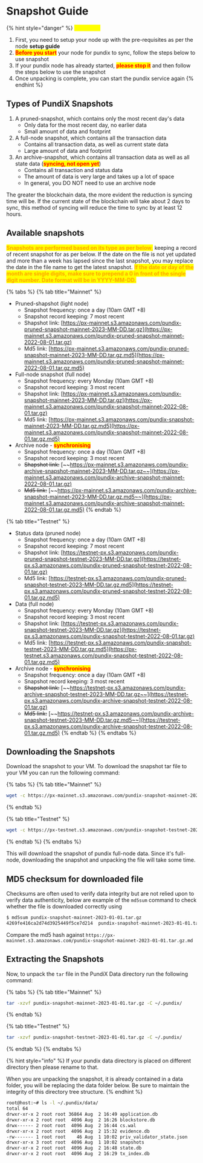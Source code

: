 # Snapshot Guide

{% hint style="danger" %}
<mark style="color:yellow;">**WARNING**</mark>

1. First, you need to setup your node up with the pre-requisites as per the node **setup guide**
2. <mark style="color:red;">**Before you start**</mark> your node for pundix to sync, follow the steps below to use snapshot
3. If your pundix node has already started, <mark style="color:red;">**please stop it**</mark> and then follow the steps below to use the snapshot
4. Once unpacking is complete, you can start the pundix service again
{% endhint %}

## Types of PundiX Snapshots

1. A pruned-snapshot, which contains only the most recent day's data
   * Only data for the most recent day, no earlier data
   * Small amount of data and footprint
2. A full-node snapshot, which contains all the transaction data
   * Contains all transaction data, as well as current state data
   * Large amount of data and footprint
3. An archive-snapshot, which contains all transaction data as well as all state data (<mark style="color:red;">**syncing, not open yet**</mark>)
   * Contains all transaction and status data
   * The amount of data is very large and takes up a lot of space
   * In general, you DO NOT need to use an archive node

The greater the blockchain data, the more evident the reduction is syncing time will be. If the current state of the blockchain will take about 2 days to sync, this method of syncing will reduce the time to sync by at least 12 hours.

## Available snapshots

<mark style="color:orange;">**Snapshots are performed based on its type as per below**</mark><mark style="color:orange;">,</mark> keeping a record of recent snapshot for as per below. If the date on the file is not yet updated and more than a week has lapsed since the last snapshot, you may replace the date in the file name to get the latest snapshot. <mark style="color:orange;">**If the date or day of the month are single digits, make sure to prepend a 0 in front of the single digit number. Date format will be in YYYY-MM-DD.**</mark>

{% tabs %}
{% tab title="Mainnet" %}
* Pruned-shapshot (light node)
  * Snapshot frequency: once a day (10am GMT +8)
  * Snapshot record keeping: 7 most recent
  * Shapshot link: [https://px-mainnet.s3.amazonaws.com/pundix-pruned-snapshot-mainnet-2023-MM-DD.tar.gz](https://px-mainnet.s3.amazonaws.com/pundix-pruned-snapshot-mainnet-2022-08-01.tar.gz)
  * Md5 link: [https://px-mainnet.s3.amazonaws.com/pundix-pruned-snapshot-mainnet-2023-MM-DD.tar.gz.md5](https://px-mainnet.s3.amazonaws.com/pundix-pruned-snapshot-mainnet-2022-08-01.tar.gz.md5)
* Full-node snapshot (full node)
  * Snapshot frequency: every Monday (10am GMT +8)
  * Snapshot record keeping: 3 most recent
  * Shapshot link: [https://px-mainnet.s3.amazonaws.com/pundix-snapshot-mainnet-2023-MM-DD.tar.gz](https://px-mainnet.s3.amazonaws.com/pundix-snapshot-mainnet-2022-08-01.tar.gz)
  * Md5 link: [https://px-mainnet.s3.amazonaws.com/pundix-snapshot-mainnet-2023-MM-DD.tar.gz.md5](https://px-mainnet.s3.amazonaws.com/pundix-snapshot-mainnet-2022-08-01.tar.gz.md5)
* Archive node - <mark style="color:red;">**synchronising**</mark>
  * Snapshot frequency: once a day (10am GMT +8)
  * Snapshot record keeping: 3 most recent
  * ~~Shapshot link:~~ [~~https://px-mainnet.s3.amazonaws.com/pundix-archive-snapshot-mainnet-2023-MM-DD.tar.gz~~](https://px-mainnet.s3.amazonaws.com/pundix-archive-snapshot-mainnet-2022-08-01.tar.gz)
  * ~~Md5 link:~~ [~~https://px-mainnet.s3.amazonaws.com/pundix-archive-snapshot-mainnet-2023-MM-DD.tar.gz.md5~~](https://px-mainnet.s3.amazonaws.com/pundix-archive-snapshot-mainnet-2022-08-01.tar.gz.md5)
{% endtab %}

{% tab title="Testnet" %}
* Status data (pruned node)
  * Snapshot frequency: once a day (10am GMT +8)
  * Snapshot record keeping: 7 most recent
  * Shapshot link: [https://testnet-px.s3.amazonaws.com/pundix-pruned-snapshot-testnet-2023-MM-DD.tar.gz](https://testnet-px.s3.amazonaws.com/pundix-pruned-snapshot-testnet-2022-08-01.tar.gz)
  * Md5 link: [https://testnet-px.s3.amazonaws.com/pundix-pruned-snapshot-testnet-2023-MM-DD.tar.gz.md5](https://testnet-px.s3.amazonaws.com/pundix-pruned-snapshot-testnet-2022-08-01.tar.gz.md5)
* Data (full node)
  * Snapshot frequency: every Monday (10am GMT +8)
  * Snapshot record keeping: 3 most recent
  * Shapshot link: [https://testnet-px.s3.amazonaws.com/pundix-snapshot-testnet-2023-MM-DD.tar.gz](https://testnet-px.s3.amazonaws.com/pundix-snapshot-testnet-2022-08-01.tar.gz)
  * Md5 link: [https://testnet-px.s3.amazonaws.com/pundix-snapshot-testnet-2023-MM-DD.tar.gz.md5](https://px-testnet.s3.amazonaws.com/pundix-snapshot-testnet-2022-08-01.tar.gz.md5)
* Archive node - <mark style="color:red;">**synchronising**</mark>
  * Snapshot frequency: once a day (10am GMT +8)
  * Snapshot record keeping: 3 most recent
  * ~~Shapshot link:~~ [~~https://testnet-px.s3.amazonaws.com/pundix-archive-snapshot-testnet-2023-MM-DD.tar.gz~~](https://testnet-px.s3.amazonaws.com/pundix-archive-snapshot-testnet-2022-08-01.tar.gz)
  * ~~Md5 link:~~ [~~https://testnet-px.s3.amazonaws.com/pundix-archive-snapshot-testnet-2023-MM-DD.tar.gz.md5~~](https://testnet-px.s3.amazonaws.com/pundix-archive-snapshot-testnet-2022-08-01.tar.gz.md5)
{% endtab %}
{% endtabs %}

## Downloading the Snapshots

Download the snapshot to your VM. To download the snapshot tar file to your VM you can run the following command:

{% tabs %}
{% tab title="Mainnet" %}
```bash
wget -c https://px-mainnet.s3.amazonaws.com/pundix-snapshot-mainnet-2023-01-01.tar.gz
```
{% endtab %}

{% tab title="Testnet" %}
```bash
wget -c https://px-testnet.s3.amazonaws.com/pundix-snapshot-testnet-2023-01-01.tar.gz
```
{% endtab %}
{% endtabs %}

This will download the snapshot of pundix full-node data. Since it's full-node, downloading the snapshot and unpacking the file will take some time.

## MD5 checksum for downloaded file

Checksums are often used to verify data integrity but are not relied upon to verify data authenticity, below are example of the `md5sum` command to check whether the file is downloaded correctly using

```bash
$ md5sum pundix-snapshot-mainnet-2023-01-01.tar.gz
4269fe416ca2d74d3925449f5ce7d214  pundix-snapshot-mainnet-2023-01-01.tar.gz
```

Compare the md5 hash against `https://px-mainnet.s3.amazonaws.com/pundix-snapshot-mainnet-2023-01-01.tar.gz.md`

## Extracting the Snapshots

Now, to unpack the `tar` file in the PundiX Data directory run the following command:

{% tabs %}
{% tab title="Mainnet" %}
```bash
tar -xzvf pundix-snapshot-mainnet-2023-01-01.tar.gz -C ~/.pundix/
```
{% endtab %}

{% tab title="Testnet" %}
```bash
tar -xzvf pundix-snapshot-testnet-2023-01-01.tar.gz -C ~/.pundix/
```
{% endtab %}
{% endtabs %}

{% hint style="info" %}
If your pundix data directory is placed on different directory then please rename to that.

When you are unpacking the snapshot, it is already contained in a data folder, you will be replacing the data folder below. Be sure to maintain the integrity of this directory tree structure.
{% endhint %}

```bash
root@host:~# ls -l ~/.pundix/data/
total 64
drwxr-xr-x 2 root root 36864 Aug  2 16:49 application.db
drwxr-xr-x 2 root root  4096 Aug  2 16:26 blockstore.db
drwx------ 2 root root  4096 Aug  2 16:44 cs.wal
drwxr-xr-x 2 root root  4096 Aug  2 15:32 evidence.db
-rw------- 1 root root    46 Aug  1 10:02 priv_validator_state.json
drwxr-xr-x 3 root root  4096 Aug  1 10:02 snapshots
drwxr-xr-x 2 root root  4096 Aug  2 16:48 state.db
drwxr-xr-x 2 root root  4096 Aug  2 16:29 tx_index.db
```
